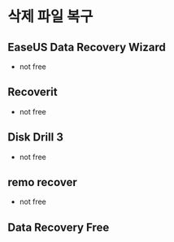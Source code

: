 # 삭제 파일 복구

## EaseUS Data Recovery Wizard
* not free


## Recoverit
* not free

## Disk Drill 3
* not free

## remo recover
* not free

## Data Recovery Free
